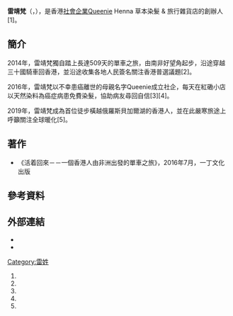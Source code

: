 **雷靖梵**（，），是香港[社會企業Queenie](https://zh.wikipedia.org/wiki/社會企業 "wikilink") Henna 草本染髮 & 旅行雜貨店的創辦人\[1\]。

## 簡介

2014年，雷靖梵獨自踏上長達509天的單車之旅，由南非好望角起步，沿途穿越三十國騎車回香港，並沿途收集各地人民簽名關注香港普選議題\[2\]。

2016年，雷靖梵以不幸患癌離世的母親名字Queenie成立社企，每天在紅磡小店以天然染料為癌症病患免費染髮，協助病友尋回自信\[3\]\[4\]。

2019年，雷靖梵成為首位徒步橫越俄羅斯貝加爾湖的香港人，並在此嚴寒旅途上呼籲關注全球暖化\[5\]。

## 著作

  - 《活着回來－－一個香港人由非洲出發的單車之旅》，2016年7月，一丁文化出版

## 參考資料

## 外部連結

  -
  -
[Category:雷姓](https://zh.wikipedia.org/wiki/Category:雷姓 "wikilink")

1.
2.
3.
4.
5.